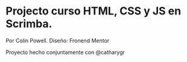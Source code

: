 # Projecto curso HTML, CSS y JS en Scrimba.

Por Colin Powell.
Diseño: Fronend Mentor

Proyecto hecho conjuntamente con @catharygr